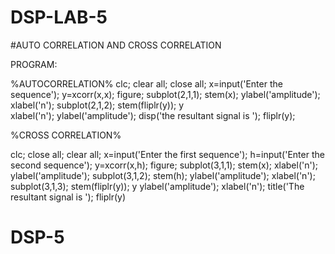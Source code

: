 # DSP-LAB-5

#AUTO CORRELATION AND CROSS  CORRELATION

PROGRAM:

%AUTOCORRELATION% 
clc; 
clear all; 
close all; 
x=input('Enter the sequence'); 
y=xcorr(x,x); 
figure; 
subplot(2,1,1); 
stem(x); 
ylabel('amplitude'); 
xlabel('n'); 
subplot(2,1,2); 
stem(fliplr(y)); 
y  
xlabel('n'); 
ylabel('amplitude'); 
disp('the resultant signal is  '); 
fliplr(y); 

%CROSS CORRELATION% 

clc; 
close all; 
clear all; 
x=input('Enter the first sequence'); 
h=input('Enter the second sequence'); 
y=xcorr(x,h); 
figure; 
subplot(3,1,1); 
stem(x); 
xlabel('n'); 
ylabel('amplitude'); 
subplot(3,1,2); 
stem(h); 
ylabel('amplitude'); 
xlabel('n'); 
subplot(3,1,3); 
stem(fliplr(y)); 
y 
ylabel('amplitude'); 
xlabel('n'); 
title('The resultant signal is '); 
fliplr(y)
# DSP-5
